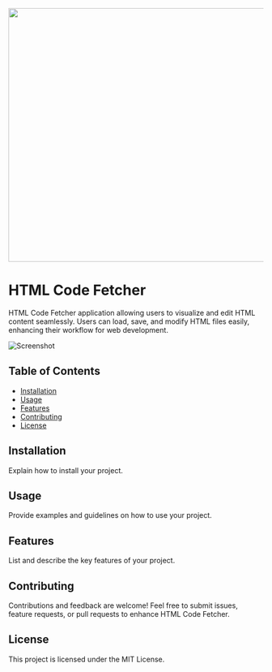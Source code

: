<p align="center">
  <img width="660" height="500" src="https://i.ibb.co/Ny6nMMS/htmlcodefetcher.png">
</p>

# HTML Code Fetcher

HTML Code Fetcher application allowing users to visualize and edit HTML content seamlessly. Users can load, save, and modify HTML files easily, enhancing their workflow for web development.

![Screenshot](screenshot.png)

## Table of Contents

- [Installation](#installation)
- [Usage](#usage)
- [Features](#features)
- [Contributing](#contributing)
- [License](#license)

## Installation

Explain how to install your project.

## Usage

Provide examples and guidelines on how to use your project.

## Features

List and describe the key features of your project.

## Contributing

Contributions and feedback are welcome! Feel free to submit issues, feature requests, or pull requests to enhance HTML Code Fetcher.

## License 

This project is licensed under the MIT License. 